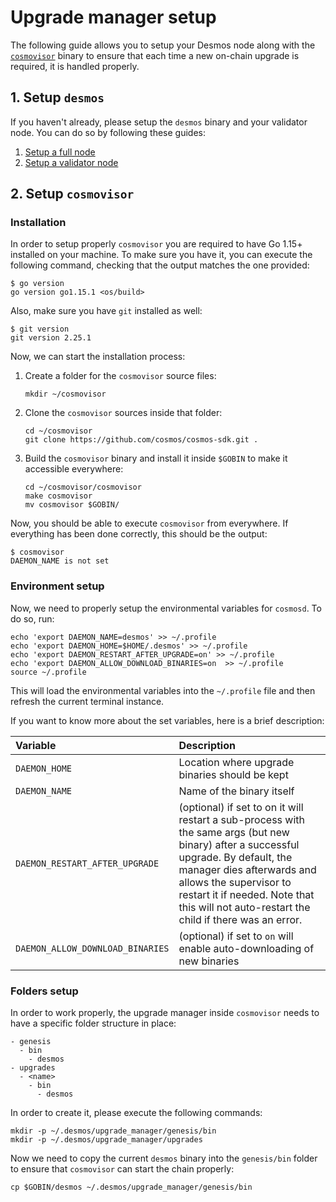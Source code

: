 # Upgrade manager setup

The following guide allows you to setup your Desmos node along with
the [`cosmovisor`](https://github.com/cosmos/cosmos-sdk/tree/master/cosmovisor) binary to ensure that each time a new
on-chain upgrade is required, it is handled properly.

## 1. Setup `desmos`

If you haven't already, please setup the `desmos` binary and your validator node. You can do so by following these
guides:

1. [Setup a full node](../../../fullnode/setup/overview.md)
2. [Setup a validator node](../../setup.md)

## 2. Setup `cosmovisor`

### Installation

In order to setup properly `cosmovisor` you are required to have Go 1.15+ installed on your machine. To make sure you
have it, you can execute the following command, checking that the output matches the one provided:

```shell
$ go version
go version go1.15.1 <os/build>
```

Also, make sure you have `git` installed as well: 

```shell
$ git version
git version 2.25.1
```

Now, we can start the installation process:

1. Create a folder for the `cosmovisor` source files:
    ```shell
   mkdir ~/cosmovisor
   ```

2. Clone the `cosmovisor` sources inside that folder:
   ```shell
   cd ~/cosmovisor 
   git clone https://github.com/cosmos/cosmos-sdk.git . 
   ``` 

3. Build the `cosmovisor` binary and install it inside `$GOBIN` to make it accessible everywhere:
   ```shell
   cd ~/cosmovisor/cosmovisor
   make cosmovisor
   mv cosmovisor $GOBIN/
   ```

Now, you should be able to execute `cosmovisor` from everywhere. If everything has been done correctly, this should be
the output:

```shell
$ cosmovisor
DAEMON_NAME is not set
```

### Environment setup
Now, we need to properly setup the environmental variables for `cosmosd`. To do so, run: 

```shell
echo 'export DAEMON_NAME=desmos' >> ~/.profile
echo 'export DAEMON_HOME=$HOME/.desmos' >> ~/.profile
echo 'export DAEMON_RESTART_AFTER_UPGRADE=on' >> ~/.profile
echo 'export DAEMON_ALLOW_DOWNLOAD_BINARIES=on  >> ~/.profile
source ~/.profile
``` 

This will load the environmental variables into the `~/.profile` file and then refresh the current terminal instance. 

If you want to know more about the set variables, here is a brief description: 

| Variable | Description |
|:-------- | :---------- |
|`DAEMON_HOME` | Location where upgrade binaries should be kept |
|`DAEMON_NAME` | Name of the binary itself |
| `DAEMON_RESTART_AFTER_UPGRADE` | (optional) if set to on it will restart a sub-process with the same args (but new binary) after a successful upgrade. By default, the manager dies afterwards and allows the supervisor to restart it if needed. Note that this will not auto-restart the child if there was an error. |
|`DAEMON_ALLOW_DOWNLOAD_BINARIES` | (optional) if set to `on` will enable auto-downloading of new binaries |


### Folders setup

In order to work properly, the upgrade manager inside `cosmovisor` needs to have a specific folder structure in place:
 
```
- genesis
  - bin
    - desmos
- upgrades
  - <name>
    - bin
      - desmos
```
 
In order to create it, please execute the following commands: 

```shell
mkdir -p ~/.desmos/upgrade_manager/genesis/bin
mkdir -p ~/.desmos/upgrade_manager/upgrades
```

Now we need to copy the current `desmos` binary into the `genesis/bin` folder to ensure that `cosmovisor` can start the
chain properly:

```shell
cp $GOBIN/desmos ~/.desmos/upgrade_manager/genesis/bin
```

